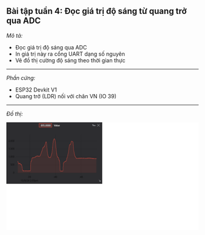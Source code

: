 Bài tập tuần 4: Đọc giá trị độ sáng từ quang trở qua ADC
------------------
*Mô tả:*
- Đọc giá trị độ sáng qua ADC
- In giá trị này ra cổng UART dạng số nguyên
- Vẽ đồ thị cường độ sáng theo thời gian thực
------------------
*Phần cứng:*
* ESP32 Devkit V1
* Quang trở (LDR) nối với chân VN (IO 39)
------------------
*Đồ thị:*

![LDRplot](https://github.com/trungthanh-codespace/LDR_ADC/blob/main/LDRplot.png)
